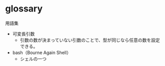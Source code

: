 # glossary
用語集
* 可変長引数
    * 引数の数が決まっていない引数のことで、型が同じなら任意の数を設定できる。
* bash（Bourne Again Shell）
    * シェルの一つ
